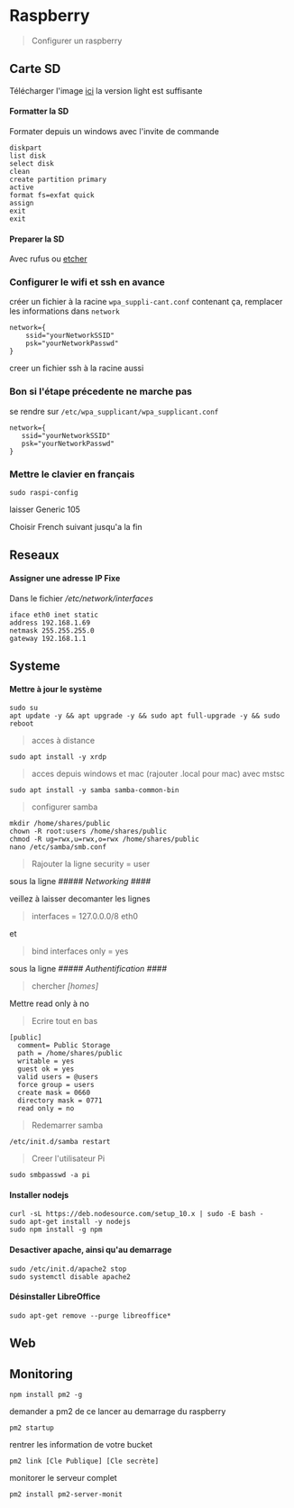 # Raspberry

> Configurer un raspberry

## Carte SD

Télécharger l'image [ici](https://www.raspberrypi.org/downloads/raspbian/) la version light est suffisante

#### Formatter la SD

Formater depuis un windows avec l'invite de commande

```BATCH
diskpart
list disk
select disk
clean
create partition primary
active
format fs=exfat quick
assign
exit
exit
```

#### Preparer la SD

Avec rufus ou [etcher](https://etcher.io) 

### Configurer le wifi et ssh en avance

créer un fichier à la racine `wpa_suppli-cant.conf` contenant ça, remplacer les informations dans `network`

```SHELL
network={
    ssid="yourNetworkSSID"
    psk="yourNetworkPasswd"
}
```

creer un fichier ssh à la racine aussi

### Bon si l'étape précedente ne marche pas

se rendre sur `/etc/wpa_supplicant/wpa_supplicant.conf`

```SHELL
network={
   ssid="yourNetworkSSID"
   psk="yourNetworkPasswd"
}
```

### Mettre le clavier en français

```SHELL
sudo raspi-config
```

laisser Generic 105

Choisir French suivant jusqu'a la fin

## Reseaux

#### Assigner une adresse IP Fixe

Dans le fichier */etc/network/interfaces*

```batch
iface eth0 inet static
address 192.168.1.69
netmask 255.255.255.0
gateway 192.168.1.1
```

## Systeme

#### Mettre à jour le système

```batch
sudo su
apt update -y && apt upgrade -y && sudo apt full-upgrade -y && sudo reboot
```

> acces à distance

```batch
sudo apt install -y xrdp
```

> acces depuis windows et mac (rajouter .local pour mac) avec mstsc
```batch
sudo apt install -y samba samba-common-bin
```

> configurer samba
```batch
mkdir /home/shares/public
chown -R root:users /home/shares/public
chmod -R ug=rwx,u=rwx,o=rwx /home/shares/public
nano /etc/samba/smb.conf
```

> Rajouter la ligne 
security = user


sous la ligne
*##### Networking ####*

veillez à laisser decomanter les lignes

> interfaces = 127.0.0.0/8 eth0

et

> bind interfaces only = yes


sous la ligne
*##### Authentification ####*

> chercher *\[homes]*

Mettre read only à no

> Ecrire tout en bas

```batch
[public]
  comment= Public Storage
  path = /home/shares/public
  writable = yes
  guest ok = yes
  valid users = @users
  force group = users
  create mask = 0660
  directory mask = 0771
  read only = no
```

> Redemarrer samba

```batch
/etc/init.d/samba restart
```

> Creer l'utilisateur Pi

```batch
sudo smbpasswd -a pi
```

#### Installer nodejs

```batch
curl -sL https://deb.nodesource.com/setup_10.x | sudo -E bash -
sudo apt-get install -y nodejs
sudo npm install -g npm
```

#### Desactiver apache, ainsi qu'au demarrage

```shell
sudo /etc/init.d/apache2 stop
sudo systemctl disable apache2
```

#### Désinstaller LibreOffice

```shell
sudo apt-get remove --purge libreoffice*
```

## Web

## Monitoring

```batch
npm install pm2 -g
```

demander a pm2 de ce lancer au demarrage du raspberry

```batch
pm2 startup
```

rentrer les information de votre bucket

```batch
pm2 link [Cle Publique] [Cle secrète]
```

monitorer le serveur complet

```batch
pm2 install pm2-server-monit
```
